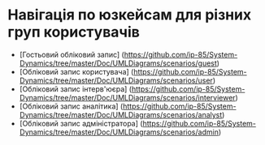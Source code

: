 # Навігація по юзкейсам для різних груп користувачів

* [Гостьовий обліковий запис] (https://github.com/ip-85/System-Dynamics/tree/master/Doc/UMLDiagrams/scenarios/guest)
* [Обліковий запис користувача] (https://github.com/ip-85/System-Dynamics/tree/master/Doc/UMLDiagrams/scenarios/user)
* [Обліковий запис інтерв'юєра] (https://github.com/ip-85/System-Dynamics/tree/master/Doc/UMLDiagrams/scenarios/interviewer)
* [Обліковий запис аналітика] (https://github.com/ip-85/System-Dynamics/tree/master/Doc/UMLDiagrams/scenarios/analyst)
* [Обліковий запис адміністратора] (https://github.com/ip-85/System-Dynamics/tree/master/Doc/UMLDiagrams/scenarios/admin)
